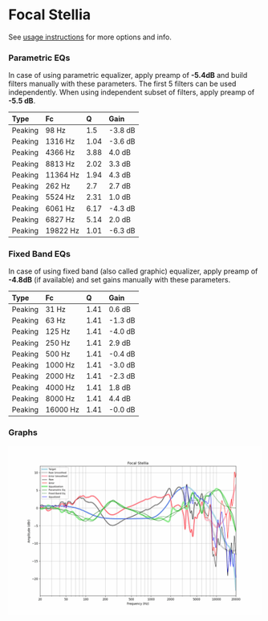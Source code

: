 # Focal Stellia
See [usage instructions](https://github.com/jaakkopasanen/AutoEq#usage) for more options and info.

### Parametric EQs
In case of using parametric equalizer, apply preamp of **-5.4dB** and build filters manually
with these parameters. The first 5 filters can be used independently.
When using independent subset of filters, apply preamp of **-5.5 dB**.

| Type    | Fc       |    Q | Gain    |
|:--------|:---------|:-----|:--------|
| Peaking | 98 Hz    | 1.5  | -3.8 dB |
| Peaking | 1316 Hz  | 1.04 | -3.6 dB |
| Peaking | 4366 Hz  | 3.88 | 4.0 dB  |
| Peaking | 8813 Hz  | 2.02 | 3.3 dB  |
| Peaking | 11364 Hz | 1.94 | 4.3 dB  |
| Peaking | 262 Hz   | 2.7  | 2.7 dB  |
| Peaking | 5524 Hz  | 2.31 | 1.0 dB  |
| Peaking | 6061 Hz  | 6.17 | -4.3 dB |
| Peaking | 6827 Hz  | 5.14 | 2.0 dB  |
| Peaking | 19822 Hz | 1.01 | -6.3 dB |

### Fixed Band EQs
In case of using fixed band (also called graphic) equalizer, apply preamp of **-4.8dB**
(if available) and set gains manually with these parameters.

| Type    | Fc       |    Q | Gain    |
|:--------|:---------|:-----|:--------|
| Peaking | 31 Hz    | 1.41 | 0.6 dB  |
| Peaking | 63 Hz    | 1.41 | -1.3 dB |
| Peaking | 125 Hz   | 1.41 | -4.0 dB |
| Peaking | 250 Hz   | 1.41 | 2.9 dB  |
| Peaking | 500 Hz   | 1.41 | -0.4 dB |
| Peaking | 1000 Hz  | 1.41 | -3.0 dB |
| Peaking | 2000 Hz  | 1.41 | -2.3 dB |
| Peaking | 4000 Hz  | 1.41 | 1.8 dB  |
| Peaking | 8000 Hz  | 1.41 | 4.4 dB  |
| Peaking | 16000 Hz | 1.41 | -0.0 dB |

### Graphs
![](./Focal%20Stellia.png)